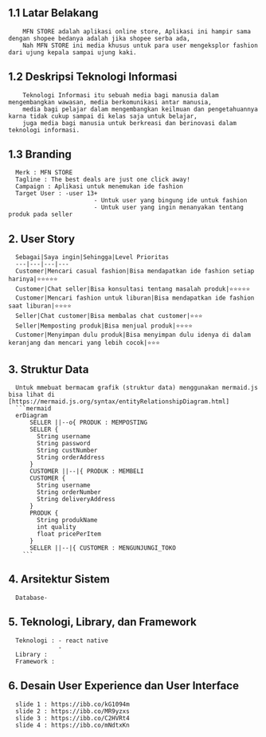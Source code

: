 ## 1.1 Latar Belakang
        MFN STORE adalah aplikasi online store, Aplikasi ini hampir sama dengan shopee bedanya adalah jika shopee serba ada, 
        Nah MFN STORE ini media khusus untuk para user mengeksplor fashion dari ujung kepala sampai ujung kaki.
        
## 1.2 Deskripsi Teknologi Informasi
        Teknologi Informasi itu sebuah media bagi manusia dalam mengembangkan wawasan, media berkomunikasi antar manusia, 
        media bagi pelajar dalam mengembangkan keilmuan dan pengetahuannya karna tidak cukup sampai di kelas saja untuk belajar, 
        juga media bagi manusia untuk berkreasi dan berinovasi dalam teknologi informasi. 
        
## 1.3 Branding
      Merk : MFN STORE
      Tagline : The best deals are just one click away!
      Campaign : Aplikasi untuk menemukan ide fashion  
      Target User : -user 13+
                            - Untuk user yang bingung ide untuk fashion 
                            - Untuk user yang ingin menanyakan tentang produk pada seller
                            
## 2. User Story


      Sebagai|Saya ingin|Sehingga|Level Prioritas 
      ---|---|---|---
      Customer|Mencari casual fashion|Bisa mendapatkan ide fashion setiap harinya|⭐⭐⭐⭐⭐
      Customer|Chat seller|Bisa konsultasi tentang masalah produk|⭐⭐⭐⭐⭐
      Customer|Mencari fashion untuk liburan|Bisa mendapatkan ide fashion saat liburan|⭐⭐⭐⭐
      Seller|Chat customer|Bisa membalas chat customer|⭐⭐⭐ 
      Seller|Memposting produk|Bisa menjual produk|⭐⭐⭐⭐
      Customer|Menyimpan dulu produk|Bisa menyimpan dulu idenya di dalam keranjang dan mencari yang lebih cocok|⭐⭐⭐
      
## 3. Struktur Data 
      Untuk mmebuat bermacam grafik (struktur data) menggunakan mermaid.js bisa lihat di [https://mermaid.js.org/syntax/entityRelationshipDiagram.html]
      ```mermaid
      erDiagram
          SELLER ||--o{ PRODUK : MEMPOSTING
          SELLER {
            String username
            String password
            String custNumber
            String orderAddress
          }
          CUSTOMER ||--|{ PRODUK : MEMBELI
          CUSTOMER {
            String username
            String orderNumber
            String deliveryAddress
          }
          PRODUK {
            String produkName 
            int quality
            float pricePerItem
          }
          SELLER ||--|{ CUSTOMER : MENGUNJUNGI_TOKO
        ```
              
## 4. Arsitektur Sistem

      Database-
      
## 5. Teknologi, Library, dan Framework
      Teknologi : - react native
                  -         
      Library :
      Framework :
## 6. Desain User Experience dan User Interface

      slide 1 : https://ibb.co/kG1094m
      slide 2 : https://ibb.co/MR9yzxs
      slide 3 : https://ibb.co/C2HVRt4
      slide 4 : https://ibb.co/mNdtxKn
